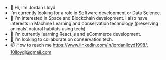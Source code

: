 - 👋 Hi, I’m Jordan Lloyd
- I'm currently looking for a role in Software development or Data Science.
- 👀 I’m interested in Space and Blockchain development. I also have interests in Machine Learning and conservation technology (preserving animals' natural habitats using tech).
- 🌱 I’m currently learning React.js and eCommerce development.
- 💞️ I’m looking to collaborate on conservation tech.
- 📫 How to reach me https://www.linkedin.com/in/jordanlloyd1998/, 10lloydj@gmail.com

<!---
10lloydj/10lloydj is a ✨ special ✨ repository because its `README.md` (this file) appears on your GitHub profile.
You can click the Preview link to take a look at your changes.
--->
